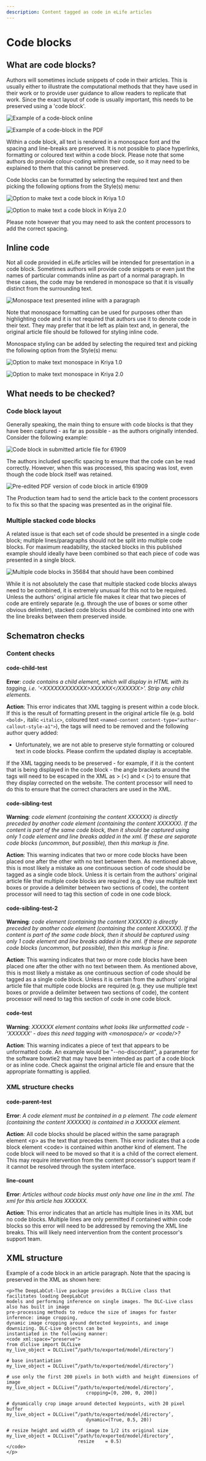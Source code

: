 ```yaml
---
description: Content tagged as code in eLife articles
---
```


# Code blocks

## What are code blocks?

Authors will sometimes include snippets of code in their articles. This is usually either to illustrate the computational methods that they have used in their work or to provide user guidance to allow readers to replicate that work. Since the exact layout of code is usually important, this needs to be preserved using a 'code block'.

![Example of a code-block online](../../.gitbook/assets/screen-shot-2021-06-08-at-14.20.30.png)

![Example of a code-block in the PDF ](../../.gitbook/assets/screen-shot-2021-06-08-at-14.22.25.png)

Within a code block, all text is rendered in a monospace font and the spacing and line-breaks are preserved. It is not possible to place hyperlinks, formatting or coloured text within a code block. Please note that some authors do provide colour-coding within their code, so it may need to be explained to them that this cannot be preserved.

Code blocks can be formatted by selecting the required text and then picking the following options from the Style\(s\) menu:

![Option to make text a code block in Kriya 1.0](../../.gitbook/assets/screen-shot-2021-06-10-at-15.20.41.png)

![Option to make text a code block in Kriya 2.0](../../.gitbook/assets/screen-shot-2021-06-09-at-15.55.13.png)

Please note however that you may need to ask the content processors to add the correct spacing.

## Inline code

Not all code provided in eLife articles will be intended for presentation in a code block. Sometimes authors will provide code snippets or even just the names of particular commands inline as part of a normal paragraph. In these cases, the code may be rendered in monospace so that it is visually distinct from the surrounding text.

![Monospace text presented inline with a paragraph](../../.gitbook/assets/screen-shot-2021-06-08-at-15.25.01.png)

Note that monospace formatting can be used for purposes other than highlighting code and it is not required that authors use it to denote code in their text. They may prefer that it be left as plain text and, in general, the original article file should be followed for styling inline code.

Monospace styling can be added by selecting the required text and picking the following option from the Style\(s\) menu:

![Option to make text monospace in Kriya 1.0](../../.gitbook/assets/screen-shot-2021-06-10-at-15.20.52.png)

![Option to make text monospace in Kriya 2.0](../../.gitbook/assets/screen-shot-2021-06-09-at-15.55.03.png)

## What needs to be checked?

### Code block layout

Generally speaking, the main thing to ensure with code blocks is that they have been captured - as far as possible - as the authors originally intended. Consider the following example:

![Code block in submitted article file for 61909](../../.gitbook/assets/screen-shot-2021-06-08-at-15.41.35.png)

The authors included specific spacing to ensure that the code can be read correctly. However, when this was processed, this spacing was lost, even though the code block itself was retained.

![Pre-edited PDF version of code block in article 61909](../../.gitbook/assets/screen-shot-2021-06-08-at-15.43.00.png)

The Production team had to send the article back to the content processors to fix this so that the spacing was presented as in the original file.

### Multiple stacked code blocks

A related issue is that each set of code should be presented in a single code block; multiple lines/paragraphs should not be split into multiple code blocks. For maximum readability, the stacked blocks in this published example should ideally have been combined so that each piece of code was presented in a single block.

![Multiple code blocks in 35684 that should have been combined ](../../.gitbook/assets/screen-shot-2021-06-08-at-15.54.52.png)

While it is not absolutely the case that multiple stacked code blocks always need to be combined, it is extremely unusual for this not to be required. Unless the authors' original article file makes it clear that two pieces of code are entirely separate \(e.g. through the use of boxes or some other obvious delimiter\), stacked code blocks should be combined into one with the line breaks between them preserved inside.

## Schematron checks

### Content checks

#### code-child-test

**Error**: _code contains a child element, which will display in HTML with its tagging, i.e. '&lt;XXXXXXXXXXXX&gt;XXXXXX&lt;/XXXXXX&gt;'. Strip any child elements._

**Action**: This error indicates that XML tagging is present within a code block. If this is the result of formatting present in the original article file \(e.g. bold `<bold>,` italic `<italic>`, coloured text `<named-content content-type="author-callout-style-a1">`\), the tags will need to be removed and the following author query added:

* Unfortunately, we are not able to preserve style formatting or coloured text in code blocks. Please confirm the updated display is acceptable.

If the XML tagging needs to be preserved - for example, if it _is_ the content that is being displayed in the code block - the angle brackets around the tags will need to be escaped in the XML as &gt; \(&lt;\) and &lt; \(&gt;\) to ensure that they display corrected on the website. The content processor will need to do this to ensure that the correct characters are used in the XML.

#### code-sibling-test	

**Warning**: _code element \(containing the content XXXXXX\) is directly preceded by another code element \(containing the content XXXXXX\). If the content is part of the same code block, then it should be captured using only 1 code element and line breaks added in the xml. If these are separate code blocks \(uncommon, but possible\), then this markup is fine._

**Action**: This warning indicates that two or more code blocks have been placed one after the other with no text between them. As mentioned above, this is most likely a mistake as one continuous section of code should be tagged as a single code block. Unless it is certain from the authors' original article file that multiple code blocks are required \(e.g. they use multiple text boxes or provide a delimiter between two sections of code\), the content processor will need to tag this section of code in one code block.

#### code-sibling-test-2

**Warning**: _code element \(containing the content XXXXXX\) is directly preceded by another code element \(containing the content XXXXXX\). If the content is part of the same code block, then it should be captured using only 1 code element and line breaks added in the xml. If these are separate code blocks \(uncommon, but possible\), then this markup is fine._

**Action**: This warning indicates that two or more code blocks have been placed one after the other with no text between them. As mentioned above, this is most likely a mistake as one continuous section of code should be tagged as a single code block. Unless it is certain from the authors' original article file that multiple code blocks are required \(e.g. they use multiple text boxes or provide a delimiter between two sections of code\), the content processor will need to tag this section of code in one code block.

#### code-test

**Warning**: _XXXXXX element contains what looks like unformatted code - 'XXXXXX' - does this need tagging with &lt;monospace/&gt; or &lt;code/&gt;?_

**Action**: This warning indicates a piece of text that appears to be unformatted code. An example would be "--no-discordant", a parameter for the software bowtie2 that may have been intended as part of a code block or as inline code. Check against the original article file and ensure that the appropriate formatting is applied.

### XML structure checks

#### code-parent-test

**Error**: _A code element must be contained in a p element. The code element \(containing the content XXXXXX\) is contained in a XXXXXX element._

**Action**: All code blocks should be placed within the same paragraph element &lt;p&gt; as the text that precedes them. This error indicates that a code block element &lt;code&gt; is contained within another kind of element. The code block will need to be moved so that it is a child of the correct element. This may require intervention from the content processor's support team if it cannot be resolved through the system interface.

#### line-count

**Error**: _Articles without code blocks must only have one line in the xml. The xml for this article has XXXXXX._

**Action**: This error indicates that an article has multiple lines in its XML but no code blocks. Multiple lines are only permitted if contained within code blocks so this error will need to be addressed by removing the XML line breaks. This will likely need intervention from the content processor's support team.

## XML structure

Example of a code block in an article paragraph. Note that the spacing is preserved in the XML as shown here:

```markup
<p>The DeepLabCut-live package provides a DLCLive class that facilitates loading DeepLabCut
models and performing inference on single images. The DLC-Live class also has built in image
pre-processing methods to reduce the size of images for faster inference: image cropping,
dynamic image cropping around detected keypoints, and image downsizing. DLC-Live objects can be
instantiated in the following manner:
<code xml:space="preserve">
from dlclive import DLCLive
my_live_object = DLCLive(”/path/to/exported/model/directory’)

# base instantiation
my_live_object = DLCLive(”/path/to/exported/model/directory’)

# use only the first 200 pixels in both width and height dimensions of image
my_live_object = DLCLive(”/path/to/exported/model/directory’,
                             cropping=[0, 200, 0, 200])

# dynamically crop image around detected keypoints, with 20 pixel buffer
my_live_object = DLCLive(”/path/to/exported/model/directory’,
                             dynamic=(True, 0.5, 20))

# resize height and width of image to 1/2 its original size
my_live_object = DLCLive(”/path/to/exported/model/directory’,
                          resize    = 0.5)
</code>
</p>
```

